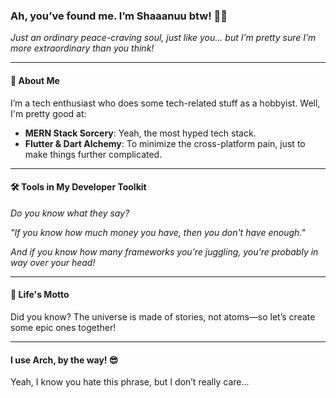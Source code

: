 ### **Ah, you’ve found me. I’m Shaaanuu btw! 👀✨**  
*Just an ordinary peace-craving soul, just like you... but I’m pretty sure I’m more extraordinary than you think!*

---

#### **🔧 About Me**
I’m a tech enthusiast who does some tech-related stuff as a hobbyist. Well, I'm pretty good at:
- **MERN Stack Sorcery**: Yeah, the most hyped tech stack.
- **Flutter & Dart Alchemy**: To minimize the cross-platform pain, just to make things further complicated.

---

#### **🛠️ Tools in My Developer Toolkit**
*Do you know what they say?*

*"If you know how much money you have, then you don't have enough."*

*And if you know how many frameworks you’re juggling, you’re probably in way over your head!*

---

#### **🔮 Life's Motto**
Did you know? The universe is made of stories, not atoms—so let’s create some epic ones together!

---

#### **I use Arch, by the way! 😎**  
Yeah, I know you hate this phrase, but I don’t really care...
